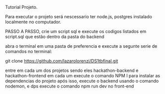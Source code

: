 Tutorial Projeto.

Para executar o projeto será nescessario ter node.js, postgres instalado localmente no computador.

PASSO A PASSO,
crie um script sql e execute os codigos listados em script.sql que estão dentro da pasta do backend

abra o terminal em uma pasta de preferencia e execute a segunte serie de comandos no terminal:

git clone https://github.com/lazarolorenzi/DS1tbfinal.git

entre em cada um dos projetos sendo eles hackathon-backend e hackathon-frontend
em cada um execute o comando NPM I para instalar as dependencias do projeto após isso, execute o backend usando o comando nodemon, e dps execute o comando npm run dev no front-end
